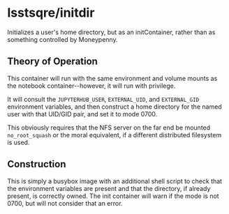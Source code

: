 # lsstsqre/initdir

Initializes a user's home directory, but as an initContainer, rather
than as something controlled by Moneypenny.

## Theory of Operation

This container will run with the same environment and volume mounts as
the notebook container--however, it will run with privilege.

It will consult the `JUPYTERHUB_USER`, `EXTERNAL_UID`, and
`EXTERNAL_GID` environment variables, and then construct a home
directory for the named user with that UID/GID pair, and set it to mode
0700.

This obviously requires that the NFS server on the far end be mounted
`no_root_squash` or the moral equivalent, if a different distributed
filesystem is used.

## Construction

This is simply a busybox image with an additional shell script to check
that the environment variables are present and that the directory, if
already present, is correctly owned.  The init container will warn if
the mode is not 0700, but will not consider that an error.

